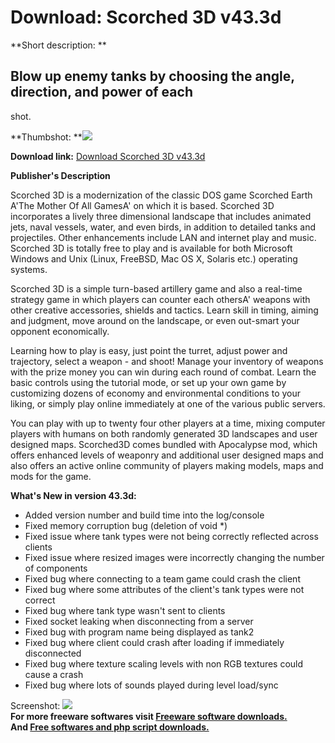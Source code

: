 # Download: Scorched 3D v43.3d

**Short description: **

## Blow up enemy tanks by choosing the angle, direction, and power of each
shot.

  
**Thumbshot: **![](http://www.freewarefiles.com/screenshot/scorched3d4_md.jpg)   
  
**Download link:** [Download Scorched 3D v43.3d](http://freesoftwares.boysofts.com/Scorched-3D_program_11871.html)  
  

**Publisher's Description**  
  

Scorched 3D is a modernization of the classic DOS game Scorched Earth A'The
Mother Of All GamesA' on which it is based. Scorched 3D incorporates a lively
three dimensional landscape that includes animated jets, naval vessels, water,
and even birds, in addition to detailed tanks and projectiles. Other
enhancements include LAN and internet play and music. Scorched 3D is totally
free to play and is available for both Microsoft Windows and Unix (Linux,
FreeBSD, Mac OS X, Solaris etc.) operating systems.

Scorched 3D is a simple turn-based artillery game and also a real-time
strategy game in which players can counter each othersA' weapons with other
creative accessories, shields and tactics. Learn skill in timing, aiming and
judgment, move around on the landscape, or even out-smart your opponent
economically.

Learning how to play is easy, just point the turret, adjust power and
trajectory, select a weapon - and shoot! Manage your inventory of weapons with
the prize money you can win during each round of combat. Learn the basic
controls using the tutorial mode, or set up your own game by customizing
dozens of economy and environmental conditions to your liking, or simply play
online immediately at one of the various public servers.

You can play with up to twenty four other players at a time, mixing computer
players with humans on both randomly generated 3D landscapes and user designed
maps. Scorched3D comes bundled with Apocalypse mod, which offers enhanced
levels of weaponry and additional user designed maps and also offers an active
online community of players making models, maps and mods for the game.

**What's New in version 43.3d:**

  * Added version number and build time into the log/console 
  * Fixed memory corruption bug (deletion of void *) 
  * Fixed issue where tank types were not being correctly reflected across clients 
  * Fixed issue where resized images were incorrectly changing the number of components 
  * Fixed bug where connecting to a team game could crash the client 
  * Fixed bug where some attributes of the client's tank types were not correct 
  * Fixed bug where tank type wasn't sent to clients 
  * Fixed socket leaking when disconnecting from a server 
  * Fixed bug with program name being displayed as tank2 
  * Fixed bug where client could crash after loading if immediately disconnected 
  * Fixed bug where texture scaling levels with non RGB textures could cause a crash 
  * Fixed bug where lots of sounds played during level load/sync 

  
  
Screenshot: ![](http://www.freewarefiles.com/screenshot/scorched3d4.jpg)  
**For more freeware softwares visit [Freeware software downloads.](http://freesoftwares.boysofts.com/)**   
**And [Free softwares and php script downloads.](http://www.boysofts.com/)**

